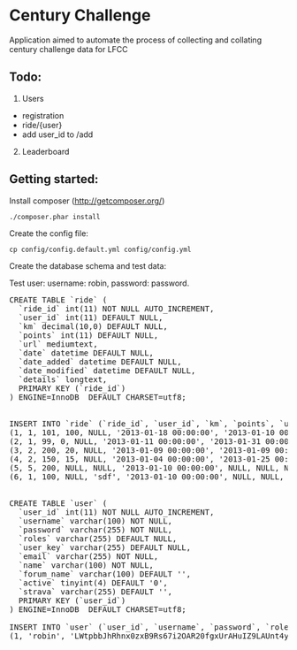Century Challenge
=================

Application aimed to automate the process of collecting and collating century 
challenge data for LFCC


Todo:
-----

1.  Users
  * registration
  * ride/{user}
  * add user_id to /add
2. Leaderboard

Getting started:
----------------

Install composer (http://getcomposer.org/)

 ```./composer.phar install```

Create the config file:

 ```cp config/config.default.yml config/config.yml```

Create the database schema and test data:

Test user: username: robin, password: password.
<pre>CREATE TABLE `ride` (
  `ride_id` int(11) NOT NULL AUTO_INCREMENT,
  `user_id` int(11) DEFAULT NULL,
  `km` decimal(10,0) DEFAULT NULL,
  `points` int(11) DEFAULT NULL,
  `url` mediumtext,
  `date` datetime DEFAULT NULL,
  `date_added` datetime DEFAULT NULL,
  `date_modified` datetime DEFAULT NULL,
  `details` longtext,
  PRIMARY KEY (`ride_id`)
) ENGINE=InnoDB  DEFAULT CHARSET=utf8;


INSERT INTO `ride` (`ride_id`, `user_id`, `km`, `points`, `url`, `date`, `date_added`, `date_modified`, `details`) VALUES
(1, 1, 101, 100, NULL, '2013-01-18 00:00:00', '2013-01-10 00:00:00', NULL, NULL),
(2, 1, 99, 0, NULL, '2013-01-11 00:00:00', '2013-01-31 00:00:00', NULL, NULL),
(3, 2, 200, 20, NULL, '2013-01-09 00:00:00', '2013-01-09 00:00:00', NULL, NULL),
(4, 2, 150, 15, NULL, '2013-01-04 00:00:00', '2013-01-25 00:00:00', NULL, NULL),
(5, 5, 200, NULL, NULL, '2013-01-10 00:00:00', NULL, NULL, NULL),
(6, 1, 100, NULL, 'sdf', '2013-01-10 00:00:00', NULL, NULL, 'sdfsdf');


CREATE TABLE `user` (
  `user_id` int(11) NOT NULL AUTO_INCREMENT,
  `username` varchar(100) NOT NULL,
  `password` varchar(255) NOT NULL,
  `roles` varchar(255) DEFAULT NULL,
  `user_key` varchar(255) DEFAULT NULL,
  `email` varchar(255) NOT NULL,
  `name` varchar(100) NOT NULL,
  `forum_name` varchar(100) DEFAULT '',
  `active` tinyint(4) DEFAULT '0',
  `strava` varchar(255) DEFAULT '',
  PRIMARY KEY (`user_id`)
) ENGINE=InnoDB  DEFAULT CHARSET=utf8;

INSERT INTO `user` (`user_id`, `username`, `password`, `roles`, `user_key`, `email`, `name`, `forum_name`, `active`, `strava`) VALUES
(1, 'robin', 'LWtpbbJhRhnx0zxB9Rs67i2OAR20fgxUrAHuIZ9LAUnt4yQJkKKWk2q4RpiFKUN76QlBpYWD3M+7zKcywrrw6Q==', 'ROLE_USER', NULL, 'robincawser@gmail.com', 'Robin Cawser', 'none', 0, '1234');
</pre>
